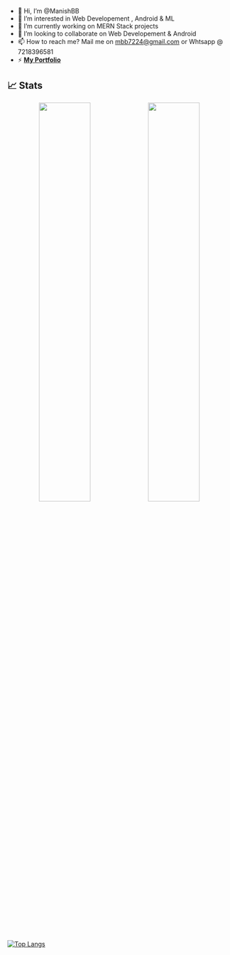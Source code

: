 - 👋 Hi, I’m @ManishBB 
- 👀 I’m interested in Web Developement , Android & ML
- 🌱 I’m currently working on MERN Stack projects
- 💞️ I’m looking to collaborate on Web Developement & Android 
- 📫 How to reach me? Mail me on mbb7224@gmail.com or Whtsapp @ 7218396581
- ⚡ **[My Portfolio](https://manishbhamare.tech/)**

## 📈 Stats
<p align="center">
	<img width="48%" src="https://github-readme-stats.vercel.app/api?username=ManishBB&show_icons=true&theme=highcontrast" />
  <img width="48%" src="https://github-readme-streak-stats.herokuapp.com/?user=ManishBB&theme=highcontrast" />
</p>

[![Top Langs](https://github-readme-stats.vercel.app/api/top-langs/?username=manishbb&layout=compact)](https://github.com/anuraghazra/github-readme-stats)



<!---
ManishBB/ManishBB is a ✨ special ✨ repository because its `README.md` (this file) appears on your GitHub profile.
You can click the Preview link to take a look at your changes.
--->
